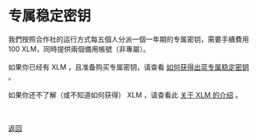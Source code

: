 # 专属稳定密钥

我們按照合作社的运行方式每五個人分派一個一年期的专属密钥，需要手續費用 100 XLM，同時提供兩個備用帳號（非專屬）。
<br><br>
如果你已经有 XLM ，且准备购买专属密钥，请查看 <a href="https://wgredlong.github.io/pay.html">如何获得出蓝专属稳定密钥</a> 。
<br><br>
如果你还不了解（或不知道如何获得） XLM ，请查看此 <a href="https://wgredlong.github.io/xlm.html">关于 XLM 的介绍</a> 。



<br><br><a href="https://wgredlong.github.io/testkey.html">返回</a>

